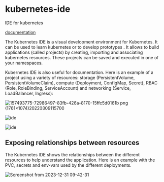 # kubernetes-ide
IDE for kubernetes

[documentation](https://htmlpreview.github.io/?https://github.com/christiancadieux/kubernetes-ide/blob/main/ide-doc/RDEI_IDE.html)



The Kubernetes IDE is a visual development environment for Kubernetes. It can be used to learn kubernetes or to develop prototypes . It allows to build applications (called projects) by creating, importing and associating kubernetes resources. These projects can be saved and executed in one of your namespaces.

Kubernetes IDE is also useful for documentation. Here is an example of a project using a variety of resources:   storage (PersistentVolume, PersistentVolumeClaim), compute (Deployment, ConfigMap, Secret), RBAC (Role, RoleBinding, ServiceAccount) and networking (Service, LoadBalancer, Ingress):


![157493775-72986497-83fb-426a-8170-15ffc5d0161b png (1761×1074)20220309115700](https://user-images.githubusercontent.com/10535265/157512365-0a0e80b3-6b46-453d-adb0-ce926c11b4cc.png)



![ide](https://github.com/christiancadieux/kubernetes-ide/assets/10535265/2d5087de-be42-4be0-85fd-c81991cfff73)



![ide](https://github.com/christiancadieux/kubernetes-ide/assets/10535265/e5b19e2c-81b6-4653-a3aa-48c8bee15207)



## Exposing relationships between resources

The Kubernetes IDE shows the relationships between the different resources to help understand the application. Here is an example with the PVC, secrets and env-vars used by the different deployments.

![Screenshot from 2023-12-31 09-42-31](https://github.com/christiancadieux/kubernetes-ide/assets/10535265/621910e7-3406-48bc-b35a-b89dab9030d1)

